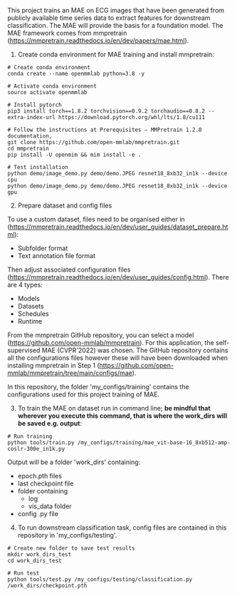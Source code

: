This project trains an MAE on ECG images that have been generated from publicly available time series data to extract features for downstream classification. The MAE will provide the basis for a foundation model. The MAE framework comes from mmpretrain (https://mmpretrain.readthedocs.io/en/dev/papers/mae.html).

1. Create conda environment for MAE training and install mmpretrain:

```
# Create conda environment
conda create --name openmmlab python=3.8 -y

# Activate conda environment
source activate openmmlab

# Install pytorch
pip3 install torch==1.8.2 torchvision==0.9.2 torchaudio==0.8.2 --extra-index-url https://download.pytorch.org/whl/lts/1.8/cu111

# Follow the instructions at Prerequisites — MMPretrain 1.2.0 documentation, 
git clone https://github.com/open-mmlab/mmpretrain.git
cd mmpretrain
pip install -U openmim && mim install -e .

# Test installation
python demo/image_demo.py demo/demo.JPEG resnet18_8xb32_in1k --device cpu
python demo/image_demo.py demo/demo.JPEG resnet18_8xb32_in1k --device gpu
```

2. Prepare dataset and config files

To use a custom dataset, files need to be organised either in (https://mmpretrain.readthedocs.io/en/dev/user_guides/dataset_prepare.html):
- Subfolder format
- Text annotation file format

Then adjust associated configuration files (https://mmpretrain.readthedocs.io/en/dev/user_guides/config.html). There are 4 types:
- Models
- Datasets
- Schedules
- Runtime

From the mmpretrain GitHub repository, you can select a model (https://github.com/open-mmlab/mmpretrain). For this application, the self-supervised MAE (CVPR'2022) was chosen. The GitHub repository contains all the configurations files however these will have been downloaded when installing mmpretrain in Step 1 (https://github.com/open-mmlab/mmpretrain/tree/main/configs/mae).

In this repository, the folder 'my_configs/training' contains the configurations used for this project training of MAE. 

3. To train the MAE on dataset run in command line; **be mindful that wherever you execute this command, that is where the work_dirs will be saved e.g. output**:

```
# Run training
python tools/train.py /my_configs/training/mae_vit-base-16_8xb512-amp-coslr-300e_in1k.py
```

Output will be a folder 'work_dirs' containing:
- epoch.pth files
- last checkpoint file
- folder containing
  - log
  - vis_data folder
- config .py file

4. To run downstream classification task, config files are contained in this repository in 'my_configs/testing'.

```
# Create new folder to save test results
mkdir work_dirs_test
cd work_dirs_test

# Run test 
python tools/test.py /my_configs/testing/classification.py /work_dirs/checkpoint.pth
